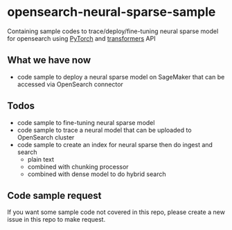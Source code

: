 # opensearch-neural-sparse-sample
Containing sample codes to trace/deploy/fine-tuning neural sparse model for opensearch using [PyTorch](https://pytorch.org/) and [transformers](https://github.com/huggingface/transformers) API

## What we have now
- code sample to deploy a neural sparse model on SageMaker that can be accessed via OpenSearch connector

## Todos
- code sample to fine-tuning neural sparse model
- code sample to trace a neural model that can be uploaded to OpenSearch cluster
- code sample to create an index for neural sparse then do ingest and search
    - plain text
    - combined with chunking processor
    - combined with dense model to do hybrid search

## Code sample request
If you want some sample code not covered in this repo, please create a new issue in this repo to make request.
